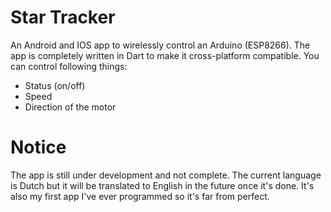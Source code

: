 # Star Tracker

An Android and IOS app to wirelessly control an Arduino (ESP8266).
The app is completely written in Dart to make it cross-platform compatible.
You can control following things:
- Status (on/off)
- Speed
- Direction of the motor

# Notice

The app is still under development and not complete.
The current language is Dutch but it will be translated to English in the future once it's done.
It's also my first app I've ever programmed so it's far from perfect.
